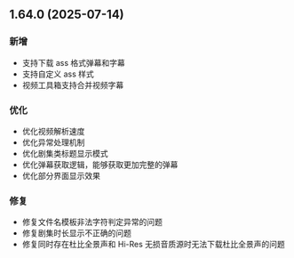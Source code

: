 ## 1.64.0 (2025-07-14)
### 新增
* 支持下载 ass 格式弹幕和字幕
* 支持自定义 ass 样式
* 视频工具箱支持合并视频字幕

### 优化
* 优化视频解析速度
* 优化异常处理机制
* 优化剧集类标题显示模式
* 优化弹幕获取逻辑，能够获取更加完整的弹幕
* 优化部分界面显示效果

### 修复
* 修复文件名模板非法字符判定异常的问题
* 修复剧集时长显示不正确的问题
* 修复同时存在杜比全景声和 Hi-Res 无损音质源时无法下载杜比全景声的问题
